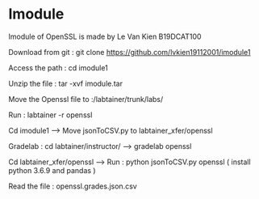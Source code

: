 # Imodule
Imodule of OpenSSL is made by Le Van Kien B19DCAT100

Download from git : git clone https://github.com/lvkien19112001/imodule1

Access the path : cd imodule1

Unzip the file : tar -xvf imodule.tar 

Move the Openssl file to :/labtainer/trunk/labs/

Run : labtainer -r openssl

Cd imodule1 --> Move jsonToCSV.py to labtainer_xfer/openssl

Gradelab : cd labtainer/instructor/ --> gradelab openssl

Cd labtainer_xfer/openssl --> Run : python jsonToCSV.py openssl ( install python 3.6.9 and pandas )

Read the file : openssl.grades.json.csv





